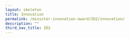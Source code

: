 ```yaml
---
layout: skeleton
title: Innovation
permalink: /minister-innovation-award/ID2/innovation/
description: ""
third_nav_title: ID2
---
```

